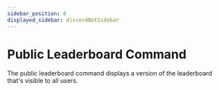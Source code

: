 ```yaml
---
sidebar_position: 6
displayed_sidebar: discordBotSidebar
---
```


# Public Leaderboard Command

The public leaderboard command displays a version of the leaderboard that's visible to all users.
